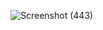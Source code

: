 
![Screenshot (443)](https://user-images.githubusercontent.com/102409463/161373681-e6fe088b-e5d8-4ae4-8bc1-0cadd076ba47.png)
